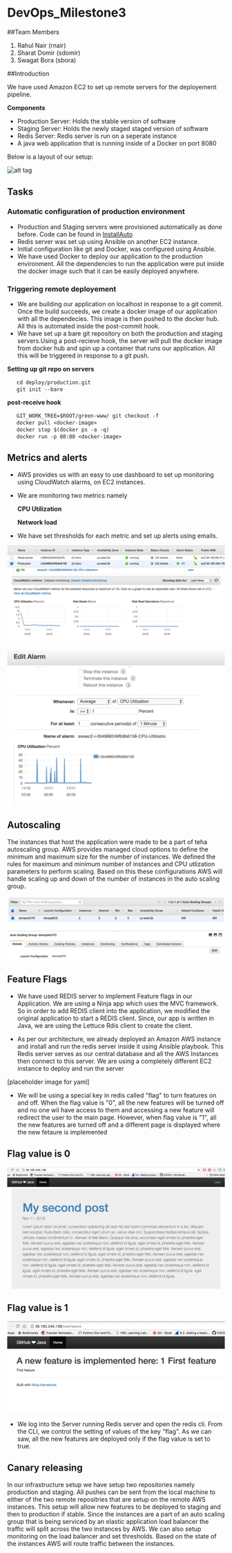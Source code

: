 # DevOps_Milestone3

##Team Members

1) Rahul Nair (rnair)    
2) Sharat Domir (sdomir)     
3) Swagat Bora (sbora)   

##Introduction

We have used Amazon EC2 to set up remote servers for the deployement pipeline.

**Components**

+ Production Server: Holds the stable version of software
+ Staging Server: Holds the newly staged staged version of software
+ Redis Server: Redis server is run on a seperate instance
+ A java web application that is running inside of a Docker on port 8080

Below is a layout of our setup:

![alt tag](https://github.com/sdomir/DevOps_Milestone3/blob/master/infrastructure.png)

## Tasks

### Automatic configuration of production environment

+ Production and Staging servers were provisioned automatically as done before.
Code can be found in [InstallAuto](https://github.com/sdomir/DevOps_Milestone3/tree/master/InstallAuto)
+ Redis server was set up using Ansible on another EC2 instance.
+ Initial configuration like git and Docker, was configured using Ansible.
+ We have used Docker to deploy our application to the production environment. All the dependencies to run the application were put inside the docker image such that it can be easily deployed anywhere. 

### Triggering remote deployement

+ We are building our application on localhost in response to a git commit. Once the build succeeds, we create a docker image of our application with all the dependecies. This image is then pushed to the docker hub. All this is automated inside the post-commit hook.
+ We have set up a bare git repository on both the production and staging servers.Using a post-recieve hook, the server will pull the docker image from docker hub and spin up a container that runs our application. All this will be triggered in response to a git push.

 **Setting up git repo on servers**
 
 ```
    cd deploy/production.git
    git init --bare
 ```   
 **post-receive hook**
 
 ```
    GIT_WORK_TREE=$ROOT/green-www/ git checkout -f
    docker pull <docker-image>
    docker stop $(docker ps -a -q)
    docker run -p 80:80 <docker-image>
 ```

## Metrics and alerts

+ AWS provides us with an easy to use dashboard to set up monitoring using CloudWatch alarms, on EC2 instances.
+ We are monitoring two metrics namely

  **CPU Utilization**
  
  **Network load**
+ We have set thresholds for each metric and set up alerts using emails.

![alt tag](https://github.com/sdomir/DevOps_Milestone3/blob/master/metrics.png)   

![alt tag](https://github.com/sdomir/DevOps_Milestone3/blob/master/alarms.png)


## Autoscaling 
The instances that host the application were made to be a part of teha autoscaling group. AWS provides managed cloud options to define the minimum and maximum size for the number of instances. We defined the rules for maximum and minimum number of instances and CPU utlization parameters to perform scaling. Based on this these configurations AWS will handle scaling up and down of the number of instances in the auto scaling group.

![alt tag](https://github.com/sdomir/DevOps_Milestone3/blob/master/asg.png)

## Feature Flags

+ We have used REDIS server to implement Feature flags in our Application. We are using a Ninja app which uses the MVC framework. So in order to add REDIS client into the application, we modified the original application to start a REDIS client. Since, our app is written in Java, we are using the Lettuce Rdis client to create the client. 

+ As per our architecture, we already deployed an Amazon AWS instance and install and run the redis server inside it using Ansible playbook. This Redis server serves as our central database and all the AWS Instances then connect to this server. We are using a completely different EC2 instance to deploy and run the server

[placeholder image for yaml]

+ We will be using a special key in redis called "flag" to turn features on and off. When the flag value is "0", all the new features will be turned off and no one wil have access to them and accessing a new feature will redirect the user to the main page. However, when flag value is "1", all the new features are turned off and a different page is displayed where the new fetaure is implemented

## Flag value is 0

![alt tag](https://github.com/sdomir/DevOps_Milestone3/blob/master/without.png)


## Flag value is 1

![alt tag](https://github.com/sdomir/DevOps_Milestone3/blob/master/withfeature.png)


+ We log into the Server running Redis server and open the redis cli. From the CLI, we control the setting of values of the key "flag". As we can saw, all the new features are deployed only if the flag value is set to true.


## Canary releasing
In our infrastructure setup we have setup two repositories namely production and staging. All pushes can be sent from the local machine to either of the two remote repositries that are setup on the remote AWS instances. This setup will allow new features to be deployed to staging and then to production if stable. Since the instances are a part of an auto scaling group that is being serviced by an elastic application load balancer the traffic will split across the two instances by AWS. We can also setup monitoring on the load balancer and set thresholds. Based on the state of the instances AWS will route traffic between the instances.


 
